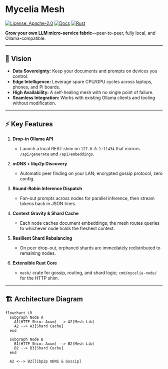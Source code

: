 # Mycelia Mesh

[![License: Apache-2.0](https://img.shields.io/badge/license-Apache_2.0-blue.svg)](LICENSE) [![Docs](https://img.shields.io/badge/docs-latest-blue)](#) [![Rust](https://img.shields.io/badge/rust-1.77+-lightgray)](#)

**Grow your own LLM micro-service fabric**—peer-to-peer, fully local, and Ollama-compatible.

---

## 🎯 Vision

- **Data Sovereignty:** Keep your documents and prompts on devices you control.  
- **Edge Intelligence:** Leverage spare CPU/GPU cycles across laptops, phones, and Pi boards.  
- **High Availability:** A self-healing mesh with no single point of failure.  
- **Seamless Integration:** Works with existing Ollama clients and tooling without modification.

---

## ⚡ Key Features

1. **Drop-in Ollama API**  
   - Launch a local REST shim on `127.0.0.1:11434` that mirrors `/api/generate` and `/api/embeddings`.

2. **mDNS + libp2p Discovery**  
   - Automatic peer finding on your LAN; encrypted gossip protocol, zero config.

3. **Round-Robin Inference Dispatch**  
   - Fan-out prompts across nodes for parallel inference, then stream tokens back in JSON-lines.

4. **Context Gravity & Shard Cache**  
   - Each node caches document embeddings; the mesh routes queries to whichever node holds the freshest context.

5. **Resilient Shard Rebalancing**  
   - On peer drop-out, orphaned shards are immediately redistributed to remaining nodes.

6. **Extensible Rust Core**  
   - `mesh/` crate for gossip, routing, and shard logic; `cmd/mycelia-node/` for the HTTP shim.

---

## 🏗️ Architecture Diagram

```mermaid
flowchart LR
  subgraph Node A
    A1[HTTP Shim: Axum] --> A2[Mesh Lib]
    A2 --> A3[Shard Cache]
  end

  subgraph Node B
    B1[HTTP Shim: Axum] --> B2[Mesh Lib]
    B2 --> B3[Shard Cache]
  end

  A2 <--> B2[libp2p mDNS & Gossip]
